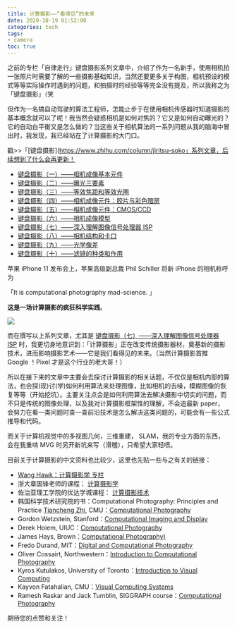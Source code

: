 ```yaml
---
title: 计算摄影——“看得见”的未来
date: 2020-10-19 01:52:00
categories: tech
tags: 
- camera
toc: true
---
```


之前的专栏「自律走行」键盘摄影系列文章中，介绍了作为一名新手，使用相机拍一张照片时需要了解的一些摄影基础知识，当然还要更多关于构图，相机预设的模式等等实际操作时遇到的问题，和拍摄时的经验等等完全没有提及，所以我称之为「键盘摄影」（笑

但作为一名搞自动驾驶的算法工程师，怎能止步于在使用相机传感器时知道摄影的基本概念就可以了呢！我当然会疑惑相机是如何对焦的？它又是如何自动曝光的？它的自动白平衡又是怎么做的？当这些关于相机算法的一系列问题从我的脑海中冒出时，我发现，我已经站在了计算摄影的大门口。

<!-- more -->

戳>>「[键盘摄影](https://www.zhihu.com/column/jiritsu-soko」系列文章，后续想到了什么会再更新！

- [键盘摄影（一）——相机成像基本元件](https://zhuanlan.zhihu.com/p/93481287)
- [键盘摄影（二）——曝光三要素](https://zhuanlan.zhihu.com/p/138585113)
- [键盘摄影（三）——等效焦距和等效光圈](https://zhuanlan.zhihu.com/p/138585371)
- [键盘摄影（四）——相机成像元件：胶片与彩色暗房](https://zhuanlan.zhihu.com/p/139384545)
- [键盘摄影（五）——相机成像元件：CMOS/CCD](https://zhuanlan.zhihu.com/p/139394687)
- [键盘摄影（六）——相机成像模型](https://zhuanlan.zhihu.com/p/138585667)
- [键盘摄影（七）——深入理解图像信号处理器 ISP](https://zhuanlan.zhihu.com/p/139432684)
- [键盘摄影（八）——相机结构和卡口](https://zhuanlan.zhihu.com/p/263018344)
- [键盘摄影（九）——光学像差](https://zhuanlan.zhihu.com/p/263867036)
- [键盘摄影（十）——滤镜的种类和作用](https://zhuanlan.zhihu.com/p/412506198)


苹果 iPhone 11 发布会上，苹果高级副总裁 Phil Schiller 将新 iPhone 的相机称呼为

「It is computational photography mad-science. 」

**这是一场计算摄影的疯狂科学实践**。

![](https://pic1.zhimg.com/80/v2-c255b5ec1206450551713ee7c63c33d8_720w.jpg)

而在撰写以上系列文章，尤其是 [键盘摄影（七）——深入理解图像信号处理器 ISP](https://zhuanlan.zhihu.com/p/139432684) 时，我更切身地意识到：「计算摄影」正在改变传统摄影器材，奠基新的摄影技术，进而影响摄影艺术——它是我们看得见的未来。（当然计算摄影首推 Google ！Pixel 才是这个行业的老大哥！）

所以在接下来的文章中主要会去探讨计算摄影的相关话题，不仅仅是相机内部的算法，也会探(现)讨(学)如何利用算法来处理图像，比如相机的去噪，模糊图像的恢复等等（开始挖坑）。主要关注点会是如何利用算法去解决摄影中切实的问题，而不只是传统的图像处理，以及我对计算摄影框架性的理解，不会追最新 paper，会努力在看一类问题时查一查前沿技术是怎么解决这类问题的，可能会有一些公式推导和代码。

而关于计算机视觉中的多视图几何，三维重建， SLAM，我的专业方面的东西，会在我重啃 MVG 时另开新坑来写（滑稽），只希望大家轻喷。

目前关于计算摄影的中文资料也比较少，这里也先贴一些与之有关的链接：

- [Wang Hawk：计算摄影学 专栏](https://www.zhihu.com/column/hawkcp)
- 浙大章国锋老师的课程： [计算摄影学](http://www.cad.zju.edu.cn/home/gfzhang/course/computational-photography/)
- 佐治亚理工学院的优达学城课程： [计算摄影技术](https://cn.udacity.com/course/computational-photography--ud955)
- 韩国科学技术研究院的书：Computational Photography: Principles and Practice
[Tiancheng Zhi](http://www.cs.cmu.edu/~tzhi/), CMU：[Computational Photography](http://graphics.cs.cmu.edu/courses/15-463/2017_fall/)
- Gordon Wetzstein, Stanford：[Computational Imaging and Display](http://stanford.edu/class/ee367/)
- Derek Hoiem, UIUC：[Computational Photography](https://courses.engr.illinois.edu/cs445/fa2015/)
- James Hays, Brown：[Computational Photography)](http://cs.brown.edu/courses/csci1290/)
- Fredo Durand, MIT：[Digital and Computational Photography](http://stellar.mit.edu/S/course/6/sp12/6.815/index.html)
- Oliver Cossairt, Northwestern：[Introduction to Computational Photography](http://users.eecs.northwestern.edu/~ollie/eecs395/eecs395.htm)
- Kyros Kutulakos, University of Toronto：[Introduction to Visual Computing](http://www.cs.toronto.edu/~kyros/courses/320/)
- Kayvon Fatahalian, CMU：[Visual Computing Systems](http://graphics.cs.cmu.edu/courses/15769/fall2016/)
- Ramesh Raskar and Jack Tumblin, SIGGRAPH course：[Computational Photography](http://web.media.mit.edu/~raskar/photo/)

期待您的点赞和关注！
